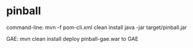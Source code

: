 pinball
=======

command-line:
mvn -f pom-cli.xml clean install
java -jar target/pinball.jar

GAE:
mvn clean install
deploy pinball-gae.war to GAE
